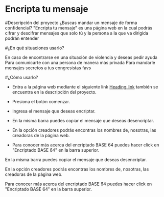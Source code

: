 # Encripta tu mensaje

#Descripción del proyecto
¿Buscas mandar un mensaje de forma confidencial? "Encripta tu mensaje" es una página web en la cual podrás cifrar y descifrar mensajes que solo tú y la persona a la que va dirigida podrán entender

#¿En qué situaciones usarlo?

 En caso de encontrarse en una situación de violencia y deseas pedir ayuda
 Para comunicarte con una persona de manera más privada
 Para mandarle mensajes secretos a tus congresistas favs 

#¿Cómo usarlo?
- Entra a la página web mediante el siguiente link [Heading link](https://github.com/pandao/editor.md "Heading link")  también se encuentra en la descripción del proyecto.


- Presiona el botón comenzar.

- Ingresa el mensaje que deseas encriptar.

- En la misma barra puedes copiar el mensaje que deseas desencriptar.

- En la opción creadores podrás encontras los nombres de, nosotras, las creadoras de la página web.

- Para conocer más acerca del encriptado BASE 64 puedes hacer click en "Encriptado BASE 64" en la barra superior.

En la misma barra puedes copiar el mensaje que deseas desencriptar.

En la opción creadores podrás encontras los nombres de, nosotras, las creadoras de la página web.

Para conocer más acerca del encriptado BASE 64 puedes hacer click en "Encriptado BASE 64" en la barra superior.
